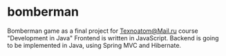 # bomberman
Bomberman game as a final project for Texnoatom@Mail.ru course "Development in Java"
Frontend is written in JavaScript. Backend is going to be implemented in Java, using Spring MVC and Hibernate.
